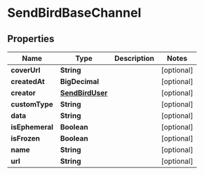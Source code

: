 

# SendBirdBaseChannel


## Properties

| Name | Type | Description | Notes |
|------------ | ------------- | ------------- | -------------|
|**coverUrl** | **String** |  |  [optional] |
|**createdAt** | **BigDecimal** |  |  [optional] |
|**creator** | [**SendBirdUser**](SendBirdUser.md) |  |  [optional] |
|**customType** | **String** |  |  [optional] |
|**data** | **String** |  |  [optional] |
|**isEphemeral** | **Boolean** |  |  [optional] |
|**isFrozen** | **Boolean** |  |  [optional] |
|**name** | **String** |  |  [optional] |
|**url** | **String** |  |  [optional] |



